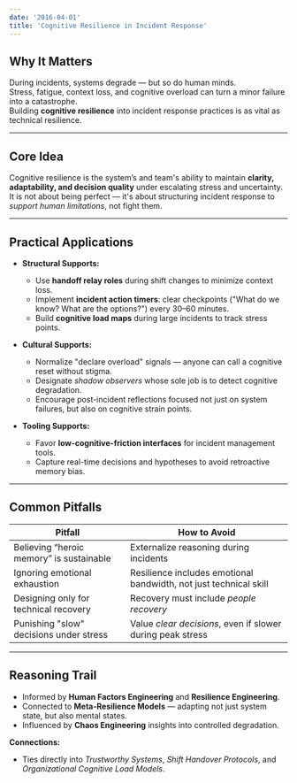 ```yaml
---
date: '2016-04-01'
title: 'Cognitive Resilience in Incident Response'
---
```


## **Why It Matters**
During incidents, systems degrade — but so do human minds.  
Stress, fatigue, context loss, and cognitive overload can turn a minor failure into a catastrophe.  
Building **cognitive resilience** into incident response practices is as vital as technical resilience.

---

## **Core Idea**
Cognitive resilience is the system’s and team's ability to maintain **clarity, adaptability, and decision quality** under escalating stress and uncertainty.  
It is not about being perfect — it's about structuring incident response to *support human limitations*, not fight them.

---

## **Practical Applications**
- **Structural Supports:**
  - Use **handoff relay roles** during shift changes to minimize context loss.
  - Implement **incident action timers**: clear checkpoints ("What do we know? What are the options?") every 30–60 minutes.
  - Build **cognitive load maps** during large incidents to track stress points.

- **Cultural Supports:**
  - Normalize "declare overload" signals — anyone can call a cognitive reset without stigma.
  - Designate *shadow observers* whose sole job is to detect cognitive degradation.
  - Encourage post-incident reflections focused not just on system failures, but also on cognitive strain points.

- **Tooling Supports:**
  - Favor **low-cognitive-friction interfaces** for incident management tools.
  - Capture real-time decisions and hypotheses to avoid retroactive memory bias.

---

## **Common Pitfalls**
| Pitfall                                | How to Avoid                                          |
|-----------------------------------------|-------------------------------------------------------|
| Believing “heroic memory” is sustainable | Externalize reasoning during incidents               |
| Ignoring emotional exhaustion           | Resilience includes emotional bandwidth, not just technical skill |
| Designing only for technical recovery   | Recovery must include *people recovery*               |
| Punishing "slow" decisions under stress | Value *clear decisions*, even if slower during peak stress |

---

## **Reasoning Trail**
- Informed by **Human Factors Engineering** and **Resilience Engineering**.
- Connected to **Meta-Resilience Models** — adapting not just system state, but also mental states.
- Influenced by **Chaos Engineering** insights into controlled degradation.

**Connections:**
- Ties directly into *Trustworthy Systems*, *Shift Handover Protocols*, and *Organizational Cognitive Load Models*.
